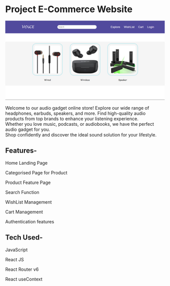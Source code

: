 # Project E-Commerce Website

![HomePage](./src/Components/images/voiceHome.png)

Welcome to our audio gadget online store! Explore our wide range of headphones, earbuds, speakers, and more. Find high-quality audio products from top brands to enhance your listening experience.  
Whether you love music, podcasts, or audiobooks, we have the perfect audio gadget for you.  
Shop confidently and discover the ideal sound solution for your lifestyle.

## Features-

Home Landing Page

Categorised Page for Product

Product Feature Page

Search Function

WishList Management

Cart Management

Authentication features

## Tech Used-

JavaScript

React JS

React Router v6

React useContext
